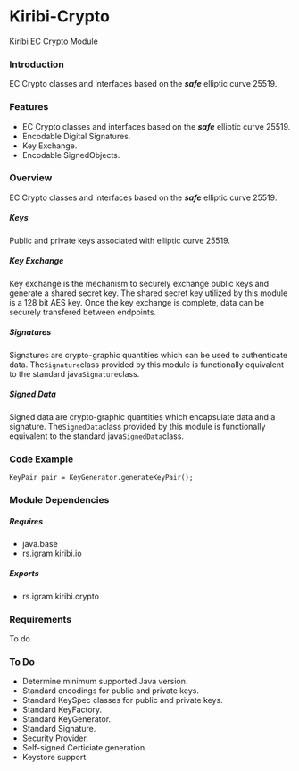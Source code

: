 # Kiribi-Crypto
Kiribi EC Crypto Module

### Introduction
EC Crypto classes and interfaces based on
the ***safe*** elliptic curve 25519.

### Features
* EC Crypto classes and interfaces based on
the ***safe*** elliptic curve 25519.
* Encodable Digital Signatures.
* Key Exchange.
* Encodable SignedObjects.

### Overview
EC Crypto classes and interfaces based on
the ***safe*** elliptic curve 25519.

##### Keys
Public and private keys associated with elliptic curve 25519.

##### Key Exchange
Key exchange is the mechanism to securely exchange public keys and generate a shared secret key. The shared secret key utilized by this module is a 128 bit AES key. Once the key exchange is complete, data can be securely transfered between endpoints.

##### Signatures
Signatures are crypto-graphic quantities which can be used to authenticate data. The``Signature``class provided by this module is functionally equivalent to the standard java``Signature``class.

##### Signed Data
Signed data are crypto-graphic quantities which encapsulate data and a signature. The``SignedData``class provided by this module is functionally equivalent to the standard java``SignedData``class.

### Code Example

	KeyPair pair = KeyGenerator.generateKeyPair();

### Module Dependencies
##### Requires
* java.base
* rs.igram.kiribi.io

##### Exports
* rs.igram.kiribi.crypto

### Requirements
To do

### To Do
* Determine minimum supported Java version.
* Standard encodings for public and private keys.
* Standard KeySpec classes for public and private keys.
* Standard KeyFactory.
* Standard KeyGenerator.
* Standard Signature.
* Security Provider.
* Self-signed Certiciate generation.
* Keystore support.
